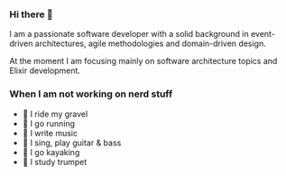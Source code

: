 ### Hi there 👋

I am a passionate software developer with a solid background in event-driven architectures, agile methodologies and domain-driven design. 

At the moment I am focusing mainly on software architecture topics and Elixir development.

### When I am not working on nerd stuff
- 🚴 I ride my gravel
- 🏃 I go running
- 📃 I write music
- 🎸 I sing, play guitar & bass 
- 🛶 I go kayaking   
- 🎺 I study trumpet
